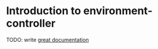 # Introduction to environment-controller

TODO: write [great documentation](http://jacobian.org/writing/great-documentation/what-to-write/)
